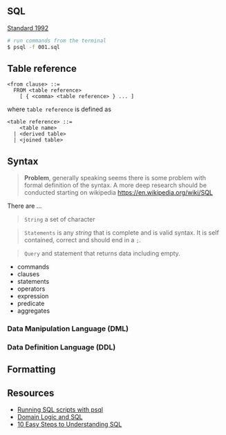 ## SQL

[Standard 1992](http://www.contrib.andrew.cmu.edu/~shadow/sql/sql1992.txt)

```sh
# run commands from the terminal
$ psql -f 001.sql

```

## Table reference

```
<from clause> ::=
  FROM <table reference>
    [ { <comma> <table reference> } ... ]
```

where `table reference` is defined as

```
<table reference> ::=
    <table name>
  | <derived table>
  | <joined table>
```

## Syntax

> **Problem**, generally speaking seems there is some problem with formal definition
> of the syntax. A more deep research should be conducted starting on wikipedia
> https://en.wikipedia.org/wiki/SQL

There are ...

> `String` a set of character

> `Statements` is any *string* that is complete and is valid syntax. It is self
> contained, correct and should end in a `;`.

> `Query` and statement that returns data including empty.

- commands
- clauses
- statements
- operators
- expression
- predicate
- aggregates

### Data Manipulation Language (DML)

### Data Definition Language (DDL)

## Formatting

## Resources

- [Running SQL scripts with psql](https://goo.gl/4Zg947)
- [Domain Logic and SQL](https://goo.gl/Q2iBjC)
- [10 Easy Steps to Understanding SQL](https://goo.gl/RMschv)

